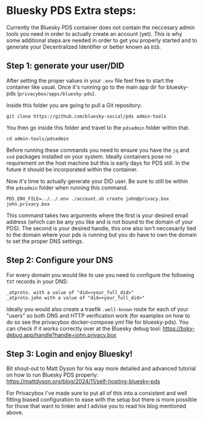 # Bluesky PDS Extra steps: 
Currently the Bluesky PDS container does not contain the neccesary admin tools you need in order to actually create an account (yet).
This is why some additional steps are needed in order to get you properly started and to generate your Decentralized Identifier or better known as `DID`.

## Step 1: generate your user/DID
After setting the proper values in your `.env` file feel free to start the container like usual.
Once it's running go to the main app dir for bluesky-pds (`privacybox/apps/bluesky-pds`).

Inside this folder you are going to pull a Git repository:
```
git clone https://github.com/bluesky-social/pds admin-tools
```

You then go inside this folder and travel to the `pdsadmin` folder within that.
```
cd admin-tools/pdsadmin
```

Before running these commands you need to ensure you have the `jq` and `xxd` packages installed on your system. Ideally containers pose no requirement on the host machine but this is early days for PDS still. In the future it should be incorporated within the container.

Now it's time to actually generate your DID user. Be sure to still be within the `pdsadmin` folder when running this command.
```
PDS_ENV_FILE=../../.env ./account.sh create john@privacy.box john.privacy.box
```
This command takes two arguments where the first is your desired email address (which can be any you like and is not bound to the domain of your PDS).
The second is your desired handle, this one also isn't neccesarily tied to the domain where your pds is running but you do have to own the domain to set the proper DNS settings.

## Step 2: Configure your DNS
For every domain you would like to use you need to configure the following `TXT` records in your DNS:
```
_atproto. with a value of "did=<your_full_did>"
_atproto.john with a value of "did=<your_full_did>"
```

Ideally you would also create a traefik `.well-known` route for each of your "users" so both DNS and HTTP verification work (for examples on how to do so see the privacybox docker-compose.yml file for bluesky-pds).
You can check if it works correctly over at the Bluesky debug tool: https://bsky-debug.app/handle?handle=john.privacy.box

## Step 3: Login and enjoy Bluesky!

Bit shout-out to Matt Dyson for his way more detailed and advanced tutorial on how to run Bluesky PDS properly: https://mattdyson.org/blog/2024/11/self-hosting-bluesky-pds

For Privacybox I've made sure to put all of this into a consistent and well fitting biased configuration to ease with the setup but there is more possible for those that want to tinker and I advise you to read his blog mentioned above.